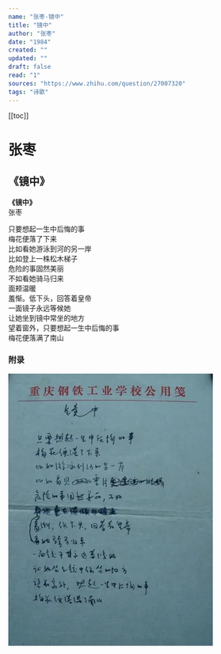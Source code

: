 ```yaml
---
name: "张枣-镜中"
title: "镜中"
author: "张枣"
date: "1984"
created: ""
updated: ""
draft: false
read: "1"
sources: "https://www.zhihu.com/question/27007320"
tags: "诗歌"
---
```


[[toc]]

# 张枣

## 《镜中》

**《镜中》**  
张枣  

只要想起一生中后悔的事  
梅花便落了下来  
比如看她游泳到河的另一岸  
比如登上一株松木梯子  
危险的事固然美丽  
不如看她骑马归来  
面颊温暖  
羞惭。低下头，回答着皇帝  
一面镜子永远等候她  
让她坐到镜中常坐的地方  
望着窗外，只要想起一生中后悔的事  
梅花便落满了南山  

### 附录

![镜中](../images/zhangzhao-jingzhong.webp)
